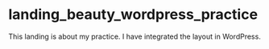 # landing_beauty_wordpress_practice
This landing is about my practice. 
I have integrated the layout in WordPress.
